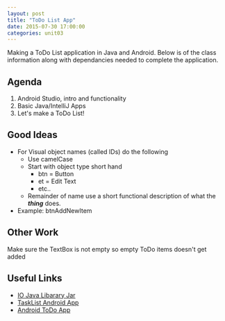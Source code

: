 ```yaml
---
layout: post
title: "ToDo List App"
date: 2015-07-30 17:00:00
categories: unit03
---
```


Making a ToDo List application in Java and Android.  Below is of the class information
along with dependancies needed to complete the application.

## Agenda

1. Android Studio, intro and functionality
2. Basic Java/IntelliJ Apps
3. Let's make a ToDo List!

## Good Ideas

* For Visual object names (called IDs) do the following
	* Use camelCase
	* Start with object type short hand
		* btn = Button
		* et = Edit Text
		* etc..
	* Remainder of name use a short functional description of what the ***thing*** does.
* Example: btnAddNewItem

## Other Work

  Make sure the TextBox is not empty so empty ToDo items doesn't get added

## Useful Links

* [IO Java Libarary Jar](https://www.dropbox.com/s/ynokptio9g49ig0/commons-io-2.4.jar)
* [TaskList Android App](https://guides.codepath.com/android/Basic-Todo-App-Tutorialfdsafdsafdsa)
* [Android ToDo App](https://docs.google.com/presentation/d/15JnmfmFa0hJOEkBhG_TeymChLzDzpOTJvBlOj29A9fY/edit?pli=1#slide=id.gf45d6347_3_30)

